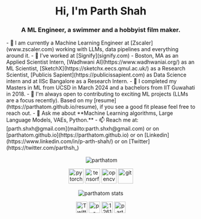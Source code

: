 <!--
**parthatom/parthatom** is a ✨ _special_ ✨ repository because its `README.md` (this file) appears on your GitHub profile.

Here are some ideas to get you started:

- 🔭 I’m currently working on ...
- 🌱 I’m currently learning ...
- 👯 I’m looking to collaborate on ...
- 🤔 I’m looking for help with ...
- 💬 Ask me about ...
- 📫 How to reach me: ...
- 😄 Pronouns: ...
- ⚡ Fun fact: ...
-->
<h1 align="center">Hi, I'm Parth Shah</h1>
<h3 align="center">A ML Engineer, a swimmer and a hobbyist film maker.</h3>
- 🥇 I am currently a Machine Learning Engineer at [Zscaler](www.zscaler.com) working with LLMs, data pipelines and everything around it.
- 🔭 I’ve worked at [Signify](signify.com) - Boston, MA as an Applied Scientist Intern, [Wadhwani AI](https://www.wadhwaniai.org/) as an ML Scientist, [SketchX](https://sketchx.eecs.qmul.ac.uk/) as a Research Scientist, [Publicis Sapient](https://publicissapient.com) as Data Science intern and at IISc Bangalore as a Research Intern.
- 🌱 I completed my Masters in ML from UCSD in March 2024 and a bachelors from IIT Guwahati in 2018.
- 🤔 I'm always open to contributing to exciting ML projects (LLMs are a focus recently). Based on my [resume](https://parthatom.github.io/resume), if you see a good fit please feel free to reach out.
- 💬 Ask me about **Machine Learning algorithms, Large Language Models, VAEs, Python.**
- 📫 Reach me at: [parth.shxh@gmail.com](mailto:parth.shxh@gmail.com) or on [parthatom.github.io](https://parthatom.github.io) or on [Linkedin](https://www.linkedin.com/in/p-arth-shah/) or on [Twitter](https://twitter.com/parthsh_)

<!-- ### Blogs posts -->
<!-- BLOG-POST-LIST:START -->
<!-- BLOG-POST-LIST:END -->

<p align="center">&nbsp;<img align="center" src="https://github-readme-stats.vercel.app/api?username=parthatom&show_icons=true&theme=radical" alt="parthatom" /></p>

<p align="center">
  <! -- <img src="https://devicons.github.io/devicon/devicon.git/icons/python/python-original.svg" alt="python" width="40" height="40"/>
  <img src="https://www.vectorlogo.zone/logos/pytorch/pytorch-icon.svg" alt="pytorch" width="40" height="40"/>
  <img src="https://www.vectorlogo.zone/logos/tensorflow/tensorflow-icon.svg" alt="tensorflow" width="40" height="40"/>
  <! --  <img src="https://devicons.github.io/devicon/devicon.git/icons/c/c-original.svg" alt="c" width="40" height="40"/> 
  <img src="https://www.vectorlogo.zone/logos/opencv/opencv-icon.svg" alt="opencv" width="40" height="40"/>
  <! --<img src="https://devicons.github.io/devicon/devicon.git/icons/cplusplus/cplusplus-original.svg" alt="cplusplus" width="40" height="40"/> 
  <img src="https://www.vectorlogo.zone/logos/git-scm/git-scm-icon.svg" alt="git" width="40" height="40"/>
  <! -- <img src="https://devicons.github.io/devicon/devicon.git/icons/html5/html5-original-wordmark.svg" alt="html5" width="40" height="40"/>
  <! --<img src="https://devicons.github.io/devicon/devicon.git/icons/linux/linux-original.svg" alt="linux" width="40" height="40"/>
</p>

<p align="center"><img align="center" src="https://github-readme-stats.vercel.app/api/top-langs/?username=parthatom&layout=compact&theme=radical" alt="parthatom stats" /></p>


<p align="center">
<a href="https://twitter.com/parthsh_" target="blank"><img align="center" src="https://cdn.jsdelivr.net/npm/simple-icons@3.0.1/icons/twitter.svg" alt="Twitter" height="30" width="30" /></a>
<a href="https://linkedin.com/in/p-arth-shah" target="blank"><img align="center" src="https://cdn.jsdelivr.net/npm/simple-icons@3.0.1/icons/linkedin.svg" alt="p-arth-shah" height="30" width="30" /></a>
<a href="https://datascience.stackexchange.com/users/86446/parth-shah" target="blank"><img align="center" src="https://cdn.jsdelivr.net/npm/simple-icons@3.0.1/icons/stackoverflow.svg" alt="12613339" height="30" width="30" /></a>
<a href="https://www.kaggle.com/parthshxh" target="blank"><img align="center" src="https://cdn.jsdelivr.net/npm/simple-icons@3.0.1/icons/kaggle.svg" alt="parthshxh" height="30" width="30" /></a>
</p>
